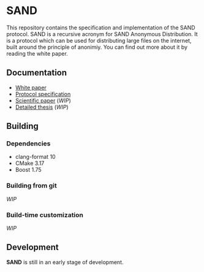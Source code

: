 # SAND

This repository contains the specification and implementation of the SAND protocol. SAND is a recursive acronym for SAND Anonymous Distribution. It is a protocol which can be used for distributing large files on the internet, built around the principle of anonimiy. You can find out more about it by reading the white paper.

## Documentation

* [White paper](https://github.com/davidharabagiu/sand/blob/develop/doc/white-paper/sand_white_paper.pdf)
* [Protocol specification](https://github.com/davidharabagiu/sand/blob/develop/doc/protocol/sand_protocol.pdf)
* [Scientific paper](https://github.com/davidharabagiu/sand/blob/master/doc/thesis/sand-thesis.pdf) (_WIP_)
* [Detailed thesis](https://github.com/davidharabagiu/sand/blob/master/doc/thesis/sand-thesis.pdf) (_WIP_)

## Building

### Dependencies

* clang-format 10
* CMake 3.17
* Boost 1.75

### Building from git

_WIP_

### Build-time customization

_WIP_

## Development

**SAND** is still in an early stage of development.
